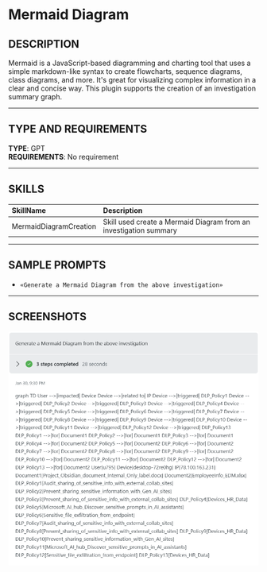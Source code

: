 # Mermaid Diagram

## DESCRIPTION
Mermaid is a JavaScript-based diagramming and charting tool that uses a simple markdown-like syntax to create flowcharts, sequence diagrams, class diagrams, and more. It's great for visualizing complex information in a clear and concise way. This plugin supports the creation of an investigation summary graph.

---

## TYPE AND REQUIREMENTS
**TYPE**: GPT <br>
**REQUIREMENTS**: No requirement

---

## SKILLS

| SkillName | Description |
|     :---         |     :---      |
| MermaidDiagramCreation | Skill used create a Mermaid Diagram from an investigation summary |

---

## SAMPLE PROMPTS

- `«Generate a Mermaid Diagram from the above investigation»`

---

## SCREENSHOTS
<div align="center">
  <img src="https://github.com/mariocuomo/Experimenting-With-Security-Copilot/blob/main/img/MermaidDiagram/result.png" width="700"> </img>
</div>
